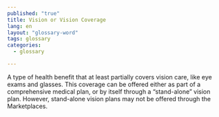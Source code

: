 ```yaml
---
published: "true"
title: Vision or Vision Coverage
lang: en
layout: "glossary-word"
tags: glossary
categories: 
  - glossary

---
```


A type of health benefit that at least partially covers vision care, like eye exams and glasses. This coverage can be offered either as part of a comprehensive medical plan, or by itself through a “stand-alone” vision plan. However, stand-alone vision plans may not be offered through the Marketplaces.
